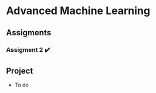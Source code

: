# Advanced Machine Learning

## Assigments

### Assigment 2 :heavy_check_mark:

## Project

- To do
